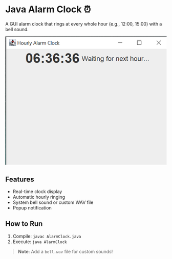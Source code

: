 # Java Alarm Clock ⏰

A GUI alarm clock that rings at every whole hour (e.g., 12:00, 15:00) with a bell sound.

![Alarm Clock Screenshot](Screenshot.PNG)
## Features
- Real-time clock display
- Automatic hourly ringing
- System bell sound or custom WAV file
- Popup notification

## How to Run
1. Compile: `javac AlarmClock.java`
2. Execute: `java AlarmClock`

> **Note**: Add a `bell.wav` file for custom sounds!
